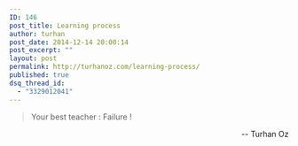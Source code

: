 ```yaml
---
ID: 146
post_title: Learning process
author: turhan
post_date: 2014-12-14 20:00:14
post_excerpt: ""
layout: post
permalink: http://turhanoz.com/learning-process/
published: true
dsq_thread_id:
  - "3329012041"
---
```

<blockquote>Your best teacher : Failure !</blockquote>
<p style="text-align: right;"> -- Turhan Oz</p>